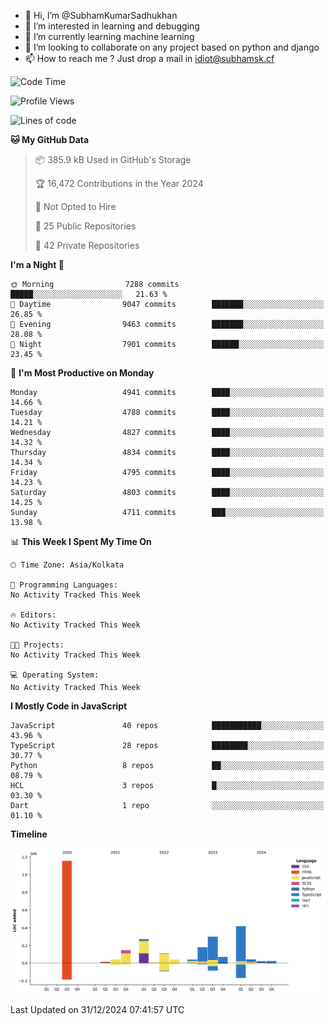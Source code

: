 - 👋 Hi, I’m @SubhamKumarSadhukhan
- 👀 I’m interested in learning and debugging
- 🌱 I’m currently learning machine learning
- 💞️ I’m looking to collaborate on any project based on python and django
- 📫 How to reach me ?
      Just drop a mail in idiot@subhamsk.cf

<!---
SubhamKumarSadhukhan/SubhamKumarSadhukhan is a ✨ special ✨ repository because its `README.md` (this file) appears on your GitHub profile.
You can click the Preview link to take a look at your changes.
--->


<!--START_SECTION:waka-->
![Code Time](http://img.shields.io/badge/Code%20Time-2%2C689%20hrs%2026%20mins-blue)

![Profile Views](http://img.shields.io/badge/Profile%20Views-0-blue)

![Lines of code](https://img.shields.io/badge/From%20Hello%20World%20I%27ve%20Written-2.9%20million%20lines%20of%20code-blue)

**🐱 My GitHub Data** 

> 📦 385.9 kB Used in GitHub's Storage 
 > 
> 🏆 16,472 Contributions in the Year 2024
 > 
> 🚫 Not Opted to Hire
 > 
> 📜 25 Public Repositories 
 > 
> 🔑 42 Private Repositories 
 > 
**I'm a Night 🦉** 

```text
🌞 Morning                7288 commits        █████░░░░░░░░░░░░░░░░░░░░   21.63 % 
🌆 Daytime                9047 commits        ███████░░░░░░░░░░░░░░░░░░   26.85 % 
🌃 Evening                9463 commits        ███████░░░░░░░░░░░░░░░░░░   28.08 % 
🌙 Night                  7901 commits        ██████░░░░░░░░░░░░░░░░░░░   23.45 % 
```
📅 **I'm Most Productive on Monday** 

```text
Monday                   4941 commits        ████░░░░░░░░░░░░░░░░░░░░░   14.66 % 
Tuesday                  4788 commits        ████░░░░░░░░░░░░░░░░░░░░░   14.21 % 
Wednesday                4827 commits        ████░░░░░░░░░░░░░░░░░░░░░   14.32 % 
Thursday                 4834 commits        ████░░░░░░░░░░░░░░░░░░░░░   14.34 % 
Friday                   4795 commits        ████░░░░░░░░░░░░░░░░░░░░░   14.23 % 
Saturday                 4803 commits        ████░░░░░░░░░░░░░░░░░░░░░   14.25 % 
Sunday                   4711 commits        ███░░░░░░░░░░░░░░░░░░░░░░   13.98 % 
```


📊 **This Week I Spent My Time On** 

```text
🕑︎ Time Zone: Asia/Kolkata

💬 Programming Languages: 
No Activity Tracked This Week

🔥 Editors: 
No Activity Tracked This Week

🐱‍💻 Projects: 
No Activity Tracked This Week

💻 Operating System: 
No Activity Tracked This Week
```

**I Mostly Code in JavaScript** 

```text
JavaScript               40 repos            ███████████░░░░░░░░░░░░░░   43.96 % 
TypeScript               28 repos            ████████░░░░░░░░░░░░░░░░░   30.77 % 
Python                   8 repos             ██░░░░░░░░░░░░░░░░░░░░░░░   08.79 % 
HCL                      3 repos             █░░░░░░░░░░░░░░░░░░░░░░░░   03.30 % 
Dart                     1 repo              ░░░░░░░░░░░░░░░░░░░░░░░░░   01.10 % 
```



**Timeline**

![Lines of Code chart](https://raw.githubusercontent.com/SubhamKumarSadhukhan/SubhamKumarSadhukhan/main/assets/bar_graph.png)


 Last Updated on 31/12/2024 07:41:57 UTC
<!--END_SECTION:waka-->
